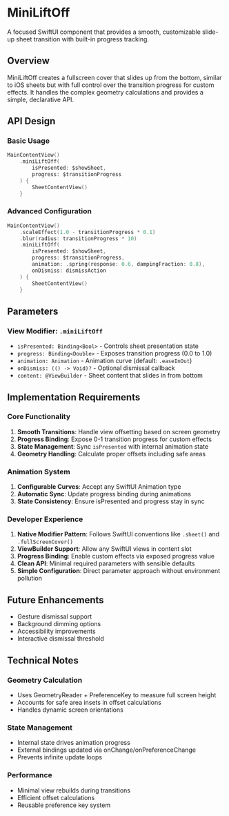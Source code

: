 # MiniLiftOff

A focused SwiftUI component that provides a smooth, customizable slide-up sheet transition with built-in progress tracking.

## Overview

MiniLiftOff creates a fullscreen cover that slides up from the bottom, similar to iOS sheets but with full control over the transition progress for custom effects. It handles the complex geometry calculations and provides a simple, declarative API.

## API Design

### Basic Usage

```swift
MainContentView()
    .miniLiftOff(
        isPresented: $showSheet,
        progress: $transitionProgress
    ) {
        SheetContentView()
    }
```

### Advanced Configuration

```swift
MainContentView()
    .scaleEffect(1.0 - transitionProgress * 0.1)
    .blur(radius: transitionProgress * 10)
    .miniLiftOff(
        isPresented: $showSheet,
        progress: $transitionProgress,
        animation: .spring(response: 0.6, dampingFraction: 0.8),
        onDismiss: dismissAction
    ) {
        SheetContentView()
    }
```

## Parameters

### View Modifier: `.miniLiftOff`
- `isPresented: Binding<Bool>` - Controls sheet presentation state
- `progress: Binding<Double>` - Exposes transition progress (0.0 to 1.0)
- `animation: Animation` - Animation curve (default: `.easeInOut`)
- `onDismiss: (() -> Void)?` - Optional dismissal callback
- `content: @ViewBuilder` - Sheet content that slides in from bottom

## Implementation Requirements

### Core Functionality
1. **Smooth Transitions**: Handle view offsetting based on screen geometry
2. **Progress Binding**: Expose 0-1 transition progress for custom effects
3. **State Management**: Sync `isPresented` with internal animation state
4. **Geometry Handling**: Calculate proper offsets including safe areas

### Animation System
1. **Configurable Curves**: Accept any SwiftUI Animation type
2. **Automatic Sync**: Update progress binding during animations
3. **State Consistency**: Ensure isPresented and progress stay in sync

### Developer Experience
1. **Native Modifier Pattern**: Follows SwiftUI conventions like `.sheet()` and `.fullScreenCover()`
2. **ViewBuilder Support**: Allow any SwiftUI views in content slot
3. **Progress Binding**: Enable custom effects via exposed progress value
4. **Clean API**: Minimal required parameters with sensible defaults
5. **Simple Configuration**: Direct parameter approach without environment pollution

## Future Enhancements
- Gesture dismissal support
- Background dimming options
- Accessibility improvements
- Interactive dismissal threshold

## Technical Notes

### Geometry Calculation
- Uses GeometryReader + PreferenceKey to measure full screen height
- Accounts for safe area insets in offset calculations
- Handles dynamic screen orientations

### State Management
- Internal state drives animation progress
- External bindings updated via onChange/onPreferenceChange
- Prevents infinite update loops

### Performance
- Minimal view rebuilds during transitions
- Efficient offset calculations
- Reusable preference key system